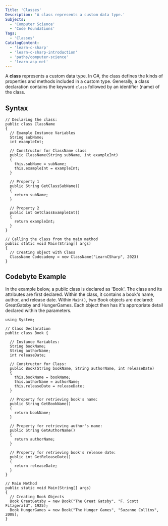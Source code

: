 ```yaml
---
Title: 'Classes'
Description: 'A class represents a custom data type.'
Subjects:
  - 'Computer Science'
  - 'Code Foundations'
Tags:
  - 'Classes'
CatalogContent:
  - 'learn-c-sharp'
  - 'learn-c-sharp-introduction'
  - 'paths/computer-science'
  - 'learn-asp-net'
---
```


A **class** represents a custom data type. In C#, the class defines the kinds of properties and methods included in a custom type. Generally, a class declaration contains the keyword `class` followed by an identifier (name) of the class.

## Syntax

```pseudo
// Declaring the class:
public class ClassName
{
  // Example Instance Variables
  String subName;
  int exampleInt;

  // Constructor for ClassName class
  public ClassName(String subName, int exampleInt)
  {
    this.subName = subName;
    this.exampleInt = exampleInt;
  }

  // Property 1
  public String GetClassSubName()
  {
    return subName;
  }

  // Property 2
  public int GetClassExampleInt()
  {
    return exampleInt;
  }
}

// Calling the class from the main method
public static void Main(String[] args)
{
  // Creating object with Class
  ClassName Codecademy = new ClassName("LearnCSharp", 2023)
}
```

## Codebyte Example

In the example below, a public class is declared as 'Book'. The class and its attributes are first declared. Within the class, it contains a book's name, author, and release date. Within `Main()`, two Book objects are declared: GreatGatsby and HungerGames. Each object then has it's appropriate detail declared within the parameters.

```codebyte/csharp
using System;

// Class Declaration
public class Book {

  // Instance Variables:
  String bookName;
  String authorName;
  int releaseDate;

  // Constructor for Class:
  public Book(String bookName, String authorName, int releaseDate)
  {
    this.bookName = bookName;
    this.authorName = authorName;
    this.releaseDate = releaseDate;
  }

  // Property for retrieving book's name:
  public String GetBookName()
  {
    return bookName;
  }

  // Property for retrieving author's name:
  public String GetAuthorName()
  {
    return authorName;
  }

  // Property for retrieving book's release date:
  public int GetReleaseDate()
  {
    return releaseDate;
  }
}

// Main Method
public static void Main(String[] args)
{
  // Creating Book Objects
  Book GreatGatsby = new Book("The Great Gatsby", "F. Scott Fitzgerald", 1925);
  Book HungerGames = new Book("The Hunger Games", "Suzanne Collins", 2008);
}
```
